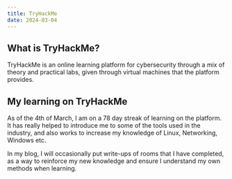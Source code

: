 ```yaml
---
title: TryHackMe
date: 2024-03-04
---
```

## What is TryHackMe?
TryHackMe is an online learning platform for cybersecurity through a mix of theory and practical labs, given through virtual machines that the platform provides.

## My learning on TryHackMe
As of the 4th of March, I am on a 78 day streak of learning on the platform. It has really helped to introduce me to some of the tools used in the industry, and also works to increase my knowledge of Linux, Networking, Windows etc.

In my blog, I will occasionally put write-ups of rooms that I have completed, as a way to reinforce my new knowledge and ensure I understand my own methods when learning.
